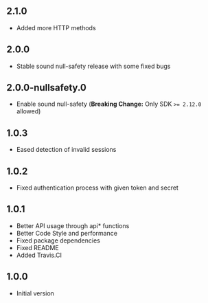 ## 2.1.0

- Added more HTTP methods

## 2.0.0

- Stable sound null-safety release with some fixed bugs

## 2.0.0-nullsafety.0

- Enable sound null-safety (**Breaking Change:** Only SDK `>= 2.12.0` allowed)

## 1.0.3

- Eased detection of invalid sessions

## 1.0.2

- Fixed authentication process with given token and secret

## 1.0.1

- Better API usage through api* functions
- Better Code Style and performance
- Fixed package dependencies
- Fixed README
- Added Travis.CI

## 1.0.0

- Initial version
